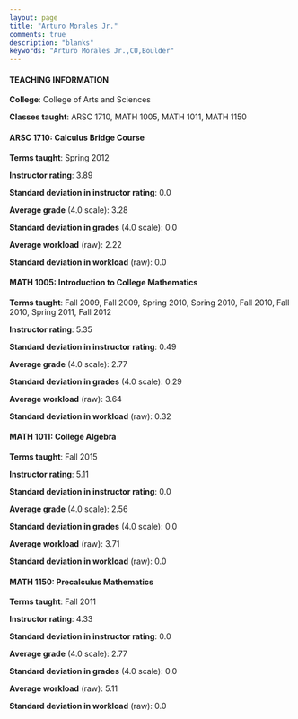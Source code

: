 ```yaml
---
layout: page
title: "Arturo Morales Jr." 
comments: true
description: "blanks"
keywords: "Arturo Morales Jr.,CU,Boulder"
---
```

<head>
<script src="https://ajax.googleapis.com/ajax/libs/jquery/2.1.3/jquery.min.js"></script>
<script src="https://dl.dropboxusercontent.com/s/pc42nxpaw1ea4o9/highcharts.js?dl=0"></script>
<!-- <script src="../assets/js/highcharts.js"></script> -->
<style type="text/css">@font-face {
	font-family: "Bebas Neue";
	src: url(https://www.filehosting.org/file/details/544349/BebasNeue Regular.otf) format("opentype");
	}
	h1.Bebas { 
		font-family: "Bebas Neue", Verdana, Tahoma;
	}
</style>
</head>
	   
#### TEACHING INFORMATION

**College**: College of Arts and Sciences

**Classes taught**: ARSC 1710, MATH 1005, MATH 1011, MATH 1150

#### ARSC 1710: Calculus Bridge Course

**Terms taught**: Spring 2012

**Instructor rating**: 3.89

**Standard deviation in instructor rating**: 0.0

**Average grade** (4.0 scale): 3.28

**Standard deviation in grades** (4.0 scale): 0.0

**Average workload** (raw): 2.22

**Standard deviation in workload** (raw): 0.0

#### MATH 1005: Introduction to College Mathematics

**Terms taught**: Fall 2009, Fall 2009, Spring 2010, Spring 2010, Fall 2010, Fall 2010, Spring 2011, Fall 2012

**Instructor rating**: 5.35

**Standard deviation in instructor rating**: 0.49

**Average grade** (4.0 scale): 2.77

**Standard deviation in grades** (4.0 scale): 0.29

**Average workload** (raw): 3.64

**Standard deviation in workload** (raw): 0.32

#### MATH 1011: College Algebra

**Terms taught**: Fall 2015

**Instructor rating**: 5.11

**Standard deviation in instructor rating**: 0.0

**Average grade** (4.0 scale): 2.56

**Standard deviation in grades** (4.0 scale): 0.0

**Average workload** (raw): 3.71

**Standard deviation in workload** (raw): 0.0

#### MATH 1150: Precalculus Mathematics

**Terms taught**: Fall 2011

**Instructor rating**: 4.33

**Standard deviation in instructor rating**: 0.0

**Average grade** (4.0 scale): 2.77

**Standard deviation in grades** (4.0 scale): 0.0

**Average workload** (raw): 5.11

**Standard deviation in workload** (raw): 0.0

